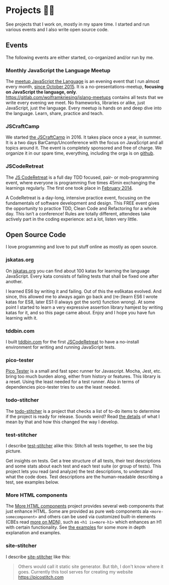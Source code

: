 # Projects 🚴🏻
See projects that I work on, mostly in my spare time.
I started and run various events and I also write open source code.

## Events
The following events are either started, co-organized and/or run by me.

### Monthly JavaScript the Language Meetup
The [meetup JavaScript the Language](https://www.meetup.com/JavaScript-The-Language)
is an evening event that I run almost every month, 
[since October 2015](https://www.meetup.com/JavaScript-The-Language/events/mrkzklytpbgc/).
It is a no-presentations-meetup, **focusing on JavaScript the language, only**. 
https://gitlab.com/wolframkriesing/jslang-meetups contains all tests that we 
write every evening we meet. No frameworks, libraries or alike, just JavaScript, just the language.
Every meetup is hands on and deep dive into the language. Learn, share, practice and teach.

### JSCraftCamp
We started [the JSCraftCamp](http://jscraftcamp.org/) in 2016. It takes place once a year, in summer.
It is a two days BarCamp/Unconference with the focus on
JavaScript and all topics around it. The event is completely sponsored and free of charge.
We organize it in our spare time, everything, including the orga is on [github](https://github.com/jscraftcamp/website).  

### JSCodeRetreat
The [JS CodeRetreat](http://jscoderetreat.com) is a full day TDD focused, pair- or mob-programming
event, where everyone is programming five times 45min exchanging the learnings regularly.
The first one took place in [February 2014](http://jscoderetreat.com/1/).
 
A CodeRetreat is a day-long, intensive practice event, focusing on the fundamentals of 
software development and design. This FREE event gives the opportunity to practice TDD, 
Clean Code and Refactoring for a whole day. This isn’t a conference! Rules are totally different, 
attendees take actively part in the coding experience: act a lot, listen very little.



## Open Source Code
I love programming and love to put stuff online as mostly as open source.

### jskatas.org
On [jskatas.org](https://jskatas.org/) you can find about 100 katas for learning the language JavaScript.
Every kata consists of failing tests that shall be fixed one after another.

I learned ES6 by writing it and failing. Out of this the es6katas evolved. And since, 
this allowed me to always again go back and (re-)learn ES6 I wrote katas for ES8, later ES1 
(I always got the sort() function wrong). At some point I started to learn a very expressive assertion 
library hamjest by writing katas for it, and so this page came about.
Enjoy and I hope you have fun learning with it. 

### tddbin.com
I built [tddbin.com](https://tddbin.com/) for the first [JSCodeRetreat](#jscoderetreat)
to have a no-install environment for writing and running JavaScript tests.

### pico-tester
[Pico Tester](https://github.com/wolframkriesing/pico-tester) 
is a small and fast spec runner for Javascript. Mocha, Jest, etc. bring too much 
burden along, either from history or features. This library is a reset. Using the least needed 
for a test runner. Also in terms of dependencies pico-tester tries to use the least needed.


### todo-stitcher
The [todo-stitcher](https://github.com/wolframkriesing/todo-stitcher) is a project that
checks a list of to-do items to determine if the project is ready for release. Sounds weird? 
Read [the details](https://github.com/wolframkriesing/todo-stitcher#releasing) 
of what I mean by that and how this changed the way I develop.

### test-stitcher
I describe [test-stitcher](https://github.com/wolframkriesing/test-stitcher) 
alike this: Stitch all tests together, to see the big picture.

Get insights on tests. Get a tree structure of all tests, their test descriptions and 
some stats about each test and each test suite (or group of tests).
This project lets you read (and analyze) the test descriptions, to understand what the code does.
Test descriptions are the human-readable describing a test, see examples below.

### More HTML components
The [More HTML components](https://github.com/more-html/components) project 
provides several web components that just enhance HTML. Some are provided as pure 
web components ala `<more-somecomponent>` and others can be used via customized built-in elements 
(CBEs read [more on MDN](https://developer.mozilla.org/en-US/docs/Web/Web_Components/Using_custom_elements)), 
such as `<h1 is=more-h1>` which enhances an H1 with certain functionality. 
See [the examples](https://more-html.github.io/components/examples/) 
for some more in depth explanation and examples.

### site-stitcher
I describe [site-stitcher](https://github.com/wolframkriesing/site-stitcher) like this:
> Others would call it static site generator. But tbh, I don't know where it goes. 
> Currently this tool serves for creating my website https://picostitch.com
